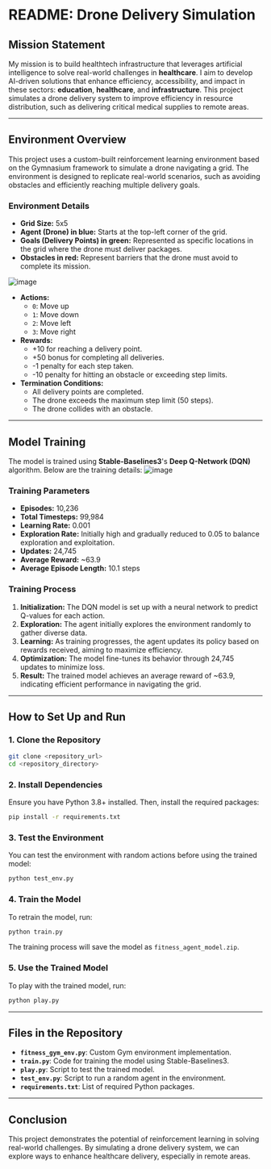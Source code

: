 # README: Drone Delivery Simulation

## **Mission Statement**
My mission is to build healthtech infrastructure that leverages artificial intelligence to solve real-world challenges in **healthcare**.  I aim to develop AI-driven solutions that enhance efficiency, accessibility, and impact in these sectors:  **education**, **healthcare**, and **infrastructure**. This project simulates a drone delivery system to improve efficiency in resource distribution, such as delivering critical medical supplies to remote areas.

---

## **Environment Overview**

This project uses a custom-built reinforcement learning environment based on the Gymnasium framework to simulate a drone navigating a grid. The environment is designed to replicate real-world scenarios, such as avoiding obstacles and efficiently reaching multiple delivery goals.

### **Environment Details**
- **Grid Size:** 5x5
- **Agent (Drone) in blue:** Starts at the top-left corner of the grid.
- **Goals (Delivery Points) in green:** Represented as specific locations in the grid where the drone must deliver packages.
- **Obstacles in red:** Represent barriers that the drone must avoid to complete its mission.

![image](https://github.com/user-attachments/assets/5a8132ad-5693-4516-8f67-4ac35e41918b)

- **Actions:**
  - `0`: Move up
  - `1`: Move down
  - `2`: Move left
  - `3`: Move right
- **Rewards:**
  - +10 for reaching a delivery point.
  - +50 bonus for completing all deliveries.
  - -1 penalty for each step taken.
  - -10 penalty for hitting an obstacle or exceeding step limits.
- **Termination Conditions:**
  - All delivery points are completed.
  - The drone exceeds the maximum step limit (50 steps).
  - The drone collides with an obstacle.

---

## **Model Training**

The model is trained using **Stable-Baselines3**'s **Deep Q-Network (DQN)** algorithm. Below are the training details:
![image](https://github.com/user-attachments/assets/3418df26-aad5-4450-84b3-ada1ed91477c)

### **Training Parameters**
- **Episodes:** 10,236
- **Total Timesteps:** 99,984
- **Learning Rate:** 0.001
- **Exploration Rate:** Initially high and gradually reduced to 0.05 to balance exploration and exploitation.
- **Updates:** 24,745
- **Average Reward:** ~63.9
- **Average Episode Length:** 10.1 steps

### **Training Process**
1. **Initialization:** The DQN model is set up with a neural network to predict Q-values for each action.
2. **Exploration:** The agent initially explores the environment randomly to gather diverse data.
3. **Learning:** As training progresses, the agent updates its policy based on rewards received, aiming to maximize efficiency.
4. **Optimization:** The model fine-tunes its behavior through 24,745 updates to minimize loss.
5. **Result:** The trained model achieves an average reward of ~63.9, indicating efficient performance in navigating the grid.

---

## **How to Set Up and Run**

### **1. Clone the Repository**
```bash
git clone <repository_url>
cd <repository_directory>
```

### **2. Install Dependencies**
Ensure you have Python 3.8+ installed. Then, install the required packages:
```bash
pip install -r requirements.txt
```

### **3. Test the Environment**
You can test the environment with random actions before using the trained model:
```bash
python test_env.py
```

### **4. Train the Model**
To retrain the model, run:
```bash
python train.py
```
The training process will save the model as `fitness_agent_model.zip`.

### **5. Use the Trained Model**
To play with the trained model, run:
```bash
python play.py
```

---

## **Files in the Repository**
- **`fitness_gym_env.py`**: Custom Gym environment implementation.
- **`train.py`**: Code for training the model using Stable-Baselines3.
- **`play.py`**: Script to test the trained model.
- **`test_env.py`**: Script to run a random agent in the environment.
- **`requirements.txt`**: List of required Python packages.

---

## **Conclusion**
This project demonstrates the potential of reinforcement learning in solving real-world challenges. By simulating a drone delivery system, we can explore ways to enhance healthcare delivery, especially in remote areas.
